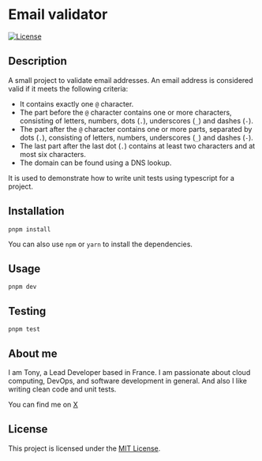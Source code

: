 # Email validator

[![License](https://img.shields.io/badge/license-MIT-blue.svg)](LICENSE)

## Description

A small project to validate email addresses.
An email address is considered valid if it meets the following criteria:
- It contains exactly one `@` character.
- The part before the `@` character contains one or more characters, consisting of letters, numbers, dots (`.`), underscores (`_`) and dashes (`-`).
- The part after the `@` character contains one or more parts, separated by dots (`.`), consisting of letters, numbers, underscores (`_`) and dashes (`-`).
- The last part after the last dot (`.`) contains at least two characters and at most six characters.
- The domain can be found using a DNS lookup.

It is used to demonstrate how to write unit tests using typescript for a project.

## Installation

```
pnpm install
```

You can also use `npm` or `yarn` to install the dependencies.

## Usage

```
pnpm dev
```

## Testing

```
pnpm test
```

## About me

I am Tony, a Lead Developer based in France. I am passionate about cloud computing, DevOps, and software development in general.
And also I like writing clean code and unit tests.

You can find me on [X](https://twitter.com/TonyTangdev)

## License

This project is licensed under the [MIT License](LICENSE).
